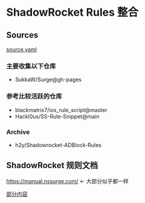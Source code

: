 # ShadowRocket Rules 整合

## Sources

[source.yaml](./source.yaml)

### 主要收集以下仓库

- SukkaW/Surge@gh-pages

### 参考比较活跃的仓库

- blackmatrix7/ios_rule_script@master
- Hackl0us/SS-Rule-Snippet@main

### Archive

- h2y/Shadowrocket-ADBlock-Rules

## ShadowRocket 规则文档

https://manual.nssurge.com/ <- 大部分似乎都一样  


[部分内容](./docs/manual.md)
